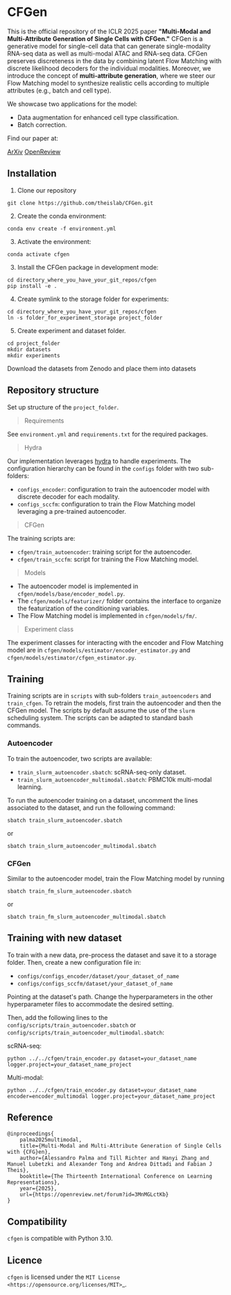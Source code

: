 CFGen
=======

This is the official repository of the ICLR 2025 paper **"Multi-Modal and Multi-Attribute Generation of Single Cells with CFGen."** CFGen is a generative model for single-cell data that can generate single-modality RNA-seq data as well as multi-modal ATAC and RNA-seq data. CFGen preserves discreteness in the data by combining latent Flow Matching with discrete likelihood decoders for the individual modalities. Moreover, we introduce the concept of **multi-attribute generation**, where we steer our Flow Matching model to synthesize realistic cells according to multiple attributes (e.g., batch and cell type).  

We showcase two applications for the model:
* Data augmentation for enhanced cell type classification. 
* Batch correction. 

Find our paper at:

[ArXiv](https://arxiv.org/abs/2407.11734) 
[OpenReview](https://openreview.net/forum?id=3MnMGLctKb)

Installation
------------

1. Clone our repository 

```
git clone https://github.com/theislab/CFGen.git
```

2. Create the conda environment:

```
conda env create -f environment.yml
```

3. Activate the environment:

```
conda activate cfgen
```

3. Install the CFGen package in development mode:

```
cd directory_where_you_have_your_git_repos/cfgen
pip install -e . 
```

4. Create symlink to the storage folder for experiments:

```
cd directory_where_you_have_your_git_repos/cfgen
ln -s folder_for_experiment_storage project_folder
```

5. Create experiment and dataset folder. 

```
cd project_folder
mkdir datasets
mkdir experiments
```

Download the datasets from Zenodo and place them into datasets



Repository structure
------------
Set up structure of the `project_folder`.  

> Requirements

See `environment.yml` and `requirements.txt` for the required packages.


> Hydra

Our implementation leverages [hydra](https://hydra.cc/docs/intro/) to handle experiments. The configuration hierarchy can be found in the `configs` folder with two sub-folders:
* `configs_encoder`: configuration to train the autoencoder model with discrete decoder for each modality. 
* `configs_sccfm`: configuration to train the Flow Matching model leveraging a pre-trained autoencoder.  


> CFGen 

The training scripts are:
* `cfgen/train_autoencoder`: training script for the autoencoder. 
* `cfgen/train_sccfm`: script for training the Flow Matching model. 

> Models 

* The autoencoder model is implemented in `cfgen/models/base/encoder_model.py`. 
* The `cfgen/models/featurizer/` folder contains the interface to organize the featurization of the conditioning variables. 
* The Flow Matching model is implemented in `cfgen/models/fm/`. 

> Experiment class

The experiment classes for interacting with the encoder and Flow Matching model are in `cfgen/models/estimator/encoder_estimator.py` and `cfgen/models/estimator/cfgen_estimator.py`.

Training
------------
Training scripts are in `scripts` with sub-folders `train_autoencoders` and `train_cfgen`. To retrain the models, first train the autoencoder and then the CFGen model. The scripts by default assume the use of the `slurm` scheduling system. The scripts can be adapted to standard bash commands. 

### Autoencoder 
To train the autoencoder, two scripts are available:

* `train_slurm_autoencoder.sbatch`: scRNA-seq-only dataset. 
* `train_slurm_autoencoder_multimodal.sbatch`: PBMC10k multi-modal learning. 

To run the autoencoder training on a dataset, uncomment the lines associated to the dataset, and run the following command:

```
sbatch train_slurm_autoencoder.sbatch
```

or 

```
sbatch train_slurm_autoencoder_multimodal.sbatch
```

### CFGen 

Similar to the autoencoder model, train the Flow Matching model by running


```
sbatch train_fm_slurm_autoencoder.sbatch
```

or 

```
sbatch train_fm_slurm_autoencoder_multimodal.sbatch
```

Training with new dataset
------------

To train with a new data, pre-process the dataset and save it to a storage folder. Then, create a new configuration file in:

* `configs/configs_encoder/dataset/your_dataset_of_name`
* `configs/configs_sccfm/dataset/your_dataset_of_name`

Pointing at the dataset's path. Change the hyperparameters in the other hyperparameter files to accommodate the desired setting.

Then, add the following lines to the `config/scripts/train_autoencoder.sbatch` or `config/scripts/train_autoencoder_multimodal.sbatch`:

scRNA-seq:
```
python ../../cfgen/train_encoder.py dataset=your_dataset_name 
logger.project=your_dataset_name_project 
```

Multi-modal:
```
python ../../cfgen/train_encoder.py dataset=your_dataset_name 
encoder=encoder_multimodal logger.project=your_dataset_name_project 
```


Reference
------------
```
@inproceedings{
    palma2025multimodal,
    title={Multi-Modal and Multi-Attribute Generation of Single Cells with {CFG}en},
    author={Alessandro Palma and Till Richter and Hanyi Zhang and Manuel Lubetzki and Alexander Tong and Andrea Dittadi and Fabian J Theis},
    booktitle={The Thirteenth International Conference on Learning Representations},
    year={2025},
    url={https://openreview.net/forum?id=3MnMGLctKb}
}
```

Compatibility
-------------
`cfgen` is compatible with Python 3.10.

Licence
-------
`cfgen` is licensed under the `MIT License <https://opensource.org/licenses/MIT>`_.
